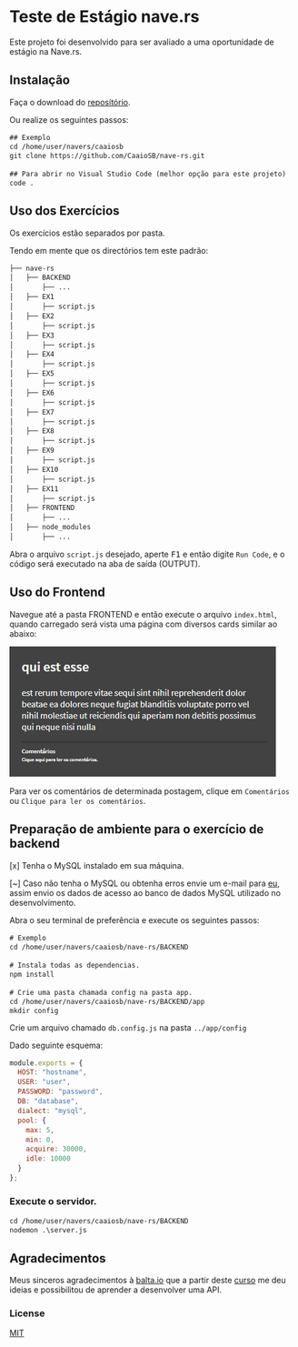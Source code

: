 # Teste de Estágio nave.rs

Este projeto foi desenvolvido para ser avaliado a uma oportunidade de estágio na Nave.rs.

## Instalação

Faça o download do [reposítório](href="/CaaioSB/nave-rs/archive/master.zip").

Ou realize os seguintes passos:

```github
## Exemplo
cd /home/user/navers/caaiosb
git clone https://github.com/CaaioSB/nave-rs.git

## Para abrir no Visual Studio Code (melhor opção para este projeto)
code .
```

## Uso dos Exercícios
Os exercícios estão separados por pasta.

Tendo em mente que os directórios tem este padrão:
```bash
├── nave-rs
│   ├── BACKEND
│       ├── ...
│   ├── EX1
│       ├── script.js
│   ├── EX2
│       ├── script.js
│   ├── EX3
│       ├── script.js
│   ├── EX4
│       ├── script.js
│   ├── EX5
│       ├── script.js
│   ├── EX6
│       ├── script.js
│   ├── EX7
│       ├── script.js
│   ├── EX8
│       ├── script.js
│   ├── EX9
│       ├── script.js
│   ├── EX10
│       ├── script.js
│   ├── EX11
│       ├── script.js
│   ├── FRONTEND
│       ├── ...
│   ├── node_modules
│       ├── ...
```
Abra o arquivo `script.js` desejado, aperte <kbd>F1</kbd> e então digite `Run Code`, e o código será executado na aba de saída (OUTPUT).

## Uso do Frontend
Navegue até a pasta FRONTEND e então execute o arquivo `index.html`, quando carregado será vista uma página com diversos cards similar ao abaixo:

![Layout](https://github.com/CaaioSB/nave-rs/blob/master/FRONTEND/layout.png)

Para ver os comentários de determinada postagem, clique em `Comentários` ou `Clique para ler os comentários`.

## Preparação de ambiente para o exercício de backend
[x] Tenha o MySQL instalado em sua máquina.

[~] Caso não tenha o MySQL ou obtenha erros envie um e-mail para [eu](href="mailto:caio_silvabatista@hotmail.com"), assim envio os dados de acesso ao banco de dados MySQL utilizado no desenvolvimento.

Abra o seu terminal de preferência e execute os seguintes passos:

```node
# Exemplo
cd /home/user/navers/caaiosb/nave-rs/BACKEND

# Instala todas as dependencias.
npm install

# Crie uma pasta chamada config na pasta app.
cd /home/user/navers/caaiosb/nave-rs/BACKEND/app
mkdir config
```
Crie um arquivo chamado `db.config.js` na pasta `../app/config`

Dado seguinte esquema:
```javascript
module.exports = {
  HOST: "hostname",
  USER: "user",
  PASSWORD: "password",
  DB: "database",
  dialect: "mysql",
  pool: {
    max: 5,
    min: 0,
    acquire: 30000,
    idle: 10000
  }
};
```

### Execute o servidor.
```node
cd /home/user/navers/caaiosb/nave-rs/BACKEND
nodemon .\server.js
```
## Agradecimentos
Meus sinceros agradecimentos à [balta.io](https://balta.io/) que a partir deste [curso](https://www.youtube.com/playlist?list=PLHlHvK2lnJndvvycjBqQAbgEDqXxKLoqn) me deu ideias e possibilitou de aprender a desenvolver uma API.

### License
[MIT](https://choosealicense.com/licenses/mit/)
